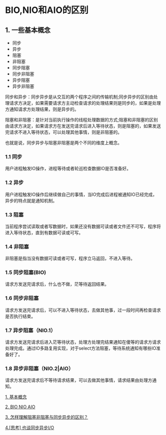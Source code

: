 # BIO,NIO和AIO的区别

## 1. 一些基本概念

* 同步
* 异步
* 阻塞
* 非阻塞
* 同步阻塞
* 同步非阻塞
* 异步阻塞
* 异步非阻塞

同步和异步：同步异步是从交互的两个程序之间的传输机制;同步异步的区别由处理请求方决定，如果需要请求方主动检查请求的处理结果则是同步的，如果是处理方通知请求方处理结果，则是异步的。

阻塞和非阻塞：是针对当前执行操作的线程处理数据的方式;阻塞和非阻塞的区别由请求方决定，如果请求方在发送完请求后进入等待状态，则是阻塞的，如果发送完请求不进入等待状态，可以处理其他事情，则是非阻塞的。

也就是说，同步异步与阻塞非阻塞是两个不同的维度上概念。

### 1.1 同步

用户进程触发IO操作，进程等待或者轮巡检查数据IO是否准备好。

### 1.2 异步

用户进程触发IO操作后继续做自己的事情，当IO完成后进程被通知IO已经完成，异步的特点就是通知机制。

### 1.3 阻塞

当前程序尝试读取或者写数据时，如果还没有数据可读或者文件还不可写，程序将进入等待状态，直到有数据可读或可写。

### 1.4 非阻塞

非阻塞是指当没有数据可读或者可写，程序立马返回，不进入等待。

### 1.5 同步阻塞(BIO)

请求方发送完请求后，什么也不做，茫等待返回结果。

### 1.6 同步非阻塞

请求方发送完请求后，可以不进入等待状态，去做其他事，过一段时间再检查请求是否执行结束。

### 1.7 异步阻塞（NIO.1）

请求方发送完请求后进入茫等待状态，处理方处理完结果通知在傻等的请求方请求处理完成。通过IO多路复用实现，对于select方法阻塞，等待系统通知有哪些IO准备好了。

### 1.8 异步非阻塞（NIO.2|AIO）

请求方发送完请求后不等待请求结果，可以去做其他事情，请求结果由处理方通知。

[1. 基本概念](http://www.programering.com/a/MTO3IzMwATk.html)

[2. BIO NIO AIO](http://www.programering.com/a/MDM0YzMwATE.html)

[3. 怎样理解阻塞非阻塞与同步异步的区别？](http://www.zhihu.com/question/19732473)

[4.[思考] 也谈同步异步I/O](http://www.smithfox.com/?e=191)